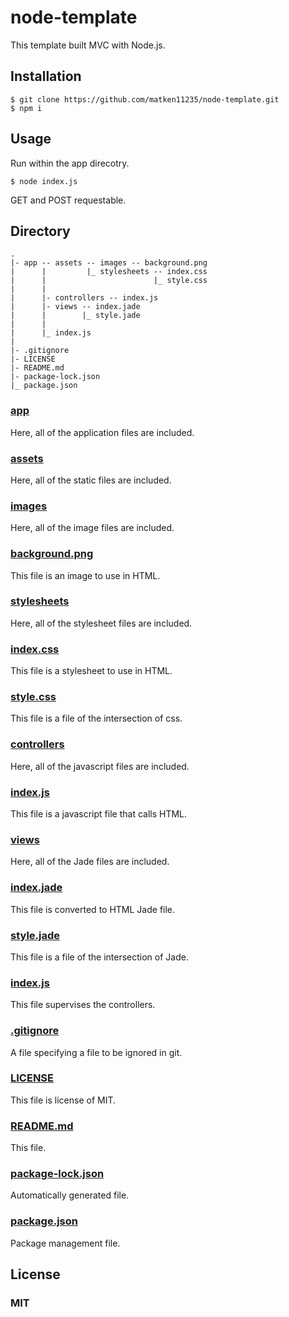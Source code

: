 # node-template

This template built MVC with Node.js.

## Installation

```
$ git clone https://github.com/matken11235/node-template.git
$ npm i
```

## Usage

Run within the app direcotry.

```
$ node index.js
```

GET and POST requestable.

## Directory

```
.
|- app -- assets -- images -- background.png
|      |         |_ stylesheets -- index.css
|      |                        |_ style.css
|      |
|      |- controllers -- index.js
|      |- views -- index.jade
|      |        |_ style.jade
|      |
|      |_ index.js
|
|- .gitignore
|- LICENSE
|- README.md
|- package-lock.json
|_ package.json
```

### [app](./app/)
Here, all of the application files are included.

### [assets](./app/assets/)
Here, all of the static files are included.

### [images](./app/assets/images/)
Here, all of the image files are included.

### [background.png](./app/assets/images/background.png)
This file is an image to use in HTML.

### [stylesheets](./app/assets/stylesheets/)
Here, all of the stylesheet files are included.

### [index.css](./app/assets/stylesheets/index.css)
This file is a stylesheet to use in HTML.

### [style.css](./app/assets/stylesheets/style.css)
This file is a file of the intersection of css.

### [controllers](./app/controllers/)
Here, all of the javascript files are included.

### [index.js](./app/controllers/index.js)
This file is a javascript file that calls HTML.

### [views](./app/views/)
Here, all of the Jade files are included.

### [index.jade](./app/views/index.jade)
This file is converted to HTML Jade file.

### [style.jade](./app/view/style.jade)
This file is a file of the intersection of Jade.

### [index.js](./app/index.js)
This file supervises the controllers.

### [.gitignore](./.gitignore)
A file specifying a file to be ignored in git.

### [LICENSE](./LICENSE)
This file is license of MIT.

### [README.md](./README.md)
This file.

### [package-lock.json](./package-lock.json)
Automatically generated file.

### [package.json](./package.json)
Package management file.

## License
### MIT
